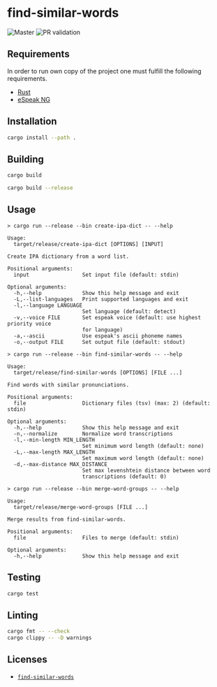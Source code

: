 # find-similar-words

![Master](https://github.com/dead-beef/find-similar-words/workflows/Master/badge.svg) ![PR validation](https://github.com/dead-beef/find-similar-words/workflows/PR%20validation/badge.svg)

## Requirements

In order to run own copy of the project one must fulfill the following requirements.

- [Rust](https://www.rust-lang.org/)
- [eSpeak NG](https://github.com/espeak-ng/espeak-ng/)

## Installation

```bash
cargo install --path .
```

## Building

```bash
cargo build
```

```bash
cargo build --release
```

## Usage

```
> cargo run --release --bin create-ipa-dict -- --help

Usage:
  target/release/create-ipa-dict [OPTIONS] [INPUT]

Create IPA dictionary from a word list.

Positional arguments:
  input                 Set input file (default: stdin)

Optional arguments:
  -h,--help             Show this help message and exit
  -L,--list-languages   Print supported languages and exit
  -l,--language LANGUAGE
                        Set language (default: detect)
  -v,--voice FILE       Set espeak voice (default: use highest priority voice
                        for language)
  -a,--ascii            Use espeak's ascii phoneme names
  -o,--output FILE      Set output file (default: stdout)
```

```
> cargo run --release --bin find-similar-words -- --help

Usage:
  target/release/find-similar-words [OPTIONS] [FILE ...]

Find words with similar pronunciations.

Positional arguments:
  file                  Dictionary files (tsv) (max: 2) (default: stdin)

Optional arguments:
  -h,--help             Show this help message and exit
  -n,--normalize        Normalize word transcriptions
  -l,--min-length MIN_LENGTH
                        Set minimum word length (default: none)
  -L,--max-length MAX_LENGTH
                        Set maximum word length (default: none)
  -d,--max-distance MAX_DISTANCE
                        Set max levenshtein distance between word
                        transcriptions (default: 0)
```

```
> cargo run --release --bin merge-word-groups -- --help

Usage:
  target/release/merge-word-groups [FILE ...]

Merge results from find-similar-words.

Positional arguments:
  file                  Files to merge (default: stdin)

Optional arguments:
  -h,--help             Show this help message and exit
```

## Testing

```bash
cargo test
```

## Linting

```bash
cargo fmt -- --check
cargo clippy -- -D warnings
```

## Licenses

- [`find-similar-words`](LICENSE)
